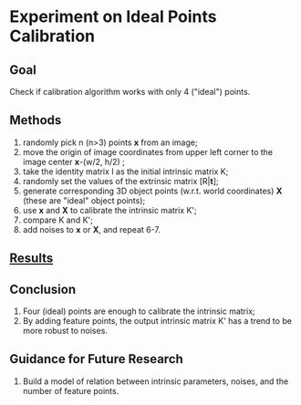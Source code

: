 # Experiment on Ideal Points Calibration
## Goal
Check if calibration algorithm works with only 4 ("ideal") points.<br/>
## Methods
1. randomly pick n (n>3) points **x** from an image;<br/>
2. move the origin of image coordinates from upper left corner to the image center **x**-(w/2, h/2) ;<br/>
3. take the identity matrix I as the initial intrinsic matrix K;<br/>
4. randomly set the values of the extrinsic matrix [R|**t**];<br/>
5. generate corresponding 3D object points (w.r.t. world coordinates) **X** (these are "ideal" object points);<br/>
6. use **x** and **X** to calibrate the intrinsic matrix K';<br/>
7. compare K and K';<br/>
8. add noises to **x** or **X**, and repeat 6-7.<br/> 

## [Results](https://github.com/JaySparrow/Camera-Self-Calibration/tree/master/Experiment/4_points/Codes/ResultIdealPoints)

## Conclusion
1. Four (ideal) points are enough to calibrate the intrinsic matrix;
2. By adding feature points, the output intrinsic matrix K' has a trend to be more robust to noises.

## Guidance for Future Research
1. Build a model of relation between intrinsic parameters, noises, and the number of feature points.



